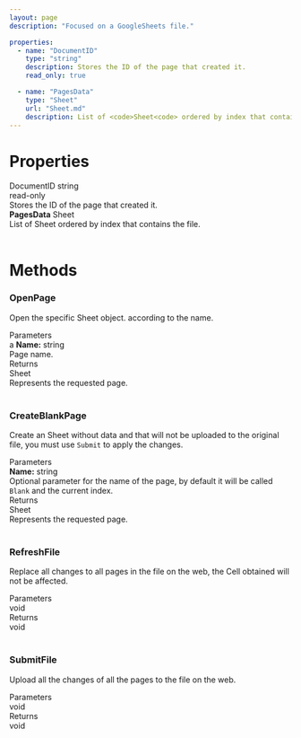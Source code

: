 ```yaml
---
layout: page
description: "Focused on a GoogleSheets file."

properties:
  - name: "DocumentID"
    type: "string"
    description: Stores the ID of the page that created it.
    read_only: true

  - name: "PagesData"
    type: "Sheet"
    url: "Sheet.md"
    description: List of <code>Sheet<code> ordered by index that contains the file.
---
```


<link href="css/styles.css" rel="stylesheet" type="text/css">

# Properties

<div class="top">   DocumentID string  </div>
<div class="info">  read-only  <br> Stores the ID of the page that created it.  </div>
<div class="top">   <b>PagesData</b> Sheet  </div>
<div class="info">  List of Sheet ordered by index that contains the file.  </div>
<br>

# Methods

### OpenPage
Open the specific Sheet object. according to the name. 

<div class="top"> Parameters </div>
<div class="info">a
  <b>Name:</b> string
  <br>Page name.
</div>
<div class="top"> Returns </div>
<div class="info">
  Sheet <br> Represents the requested page.
</div>
<br>

### CreateBlankPage
Create an Sheet without data and that will not be uploaded to the original file, you must use `Submit` to apply the changes.

<div class="top"> Parameters </div>
<div class="info">
  <b>Name:</b> string
  <br>Optional parameter for the name of the page, by default it will be called <code>Blank</code> and the current index.
</div>
<div class="top"> Returns </div>
<div class="info">
  Sheet <br>Represents the requested page.
</div>
<br>

### RefreshFile
Replace all changes to all pages in the file on the web, the Cell obtained will not be affected.

<div class="top"> Parameters </div>
<div class="info">  void  </div>
<div class="top"> Returns </div>
<div class="info">  void  </div>
<br>

### SubmitFile
Upload all the changes of all the pages to the file on the web.

<div class="top"> Parameters </div>
<div class="info">  void  </div>
<div class="top"> Returns </div>
<div class="info">  void  </div>
<br>
